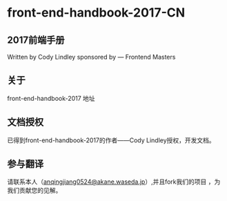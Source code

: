 # front-end-handbook-2017-CN

## 2017前端手册

Written by Cody Lindley sponsored by — Frontend Masters

## 关于

front-end-handbook-2017 地址

## 文档授权

已得到front-end-handbook-2017的作者——Cody Lindley授权，开发文档。

## 参与翻译

请联系本人（anqingjiang0524@akane.waseda.jp）,并且fork我们的项目 ，为我们贡献您的见解。
